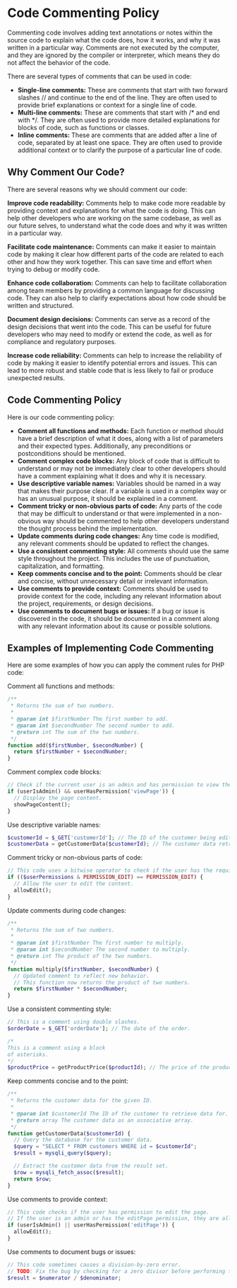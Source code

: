 # Code Commenting Policy

Commenting code involves adding text annotations or notes within the source code to explain what the code does, how it works, and why it was written in a particular way. Comments are not executed by the computer, and they are ignored by the compiler or interpreter, which means they do not affect the behavior of the code.

There are several types of comments that can be used in code:

- **Single-line comments:** These are comments that start with two forward slashes // and continue to the end of the line. They are often used to provide brief explanations or context for a single line of code.
- **Multi-line comments:** These are comments that start with /* and end with */. They are often used to provide more detailed explanations for blocks of code, such as functions or classes.
- **Inline comments:** These are comments that are added after a line of code, separated by at least one space. They are often used to provide additional context or to clarify the purpose of a particular line of code.

## Why Comment Our Code?

There are several reasons why we should comment our code:

**Improve code readability:** Comments help to make code more readable by providing context and explanations for what the code is doing. This can help other developers who are working on the same codebase, as well as our future selves, to understand what the code does and why it was written in a particular way.

**Facilitate code maintenance:** Comments can make it easier to maintain code by making it clear how different parts of the code are related to each other and how they work together. This can save time and effort when trying to debug or modify code.

**Enhance code collaboration:** Comments can help to facilitate collaboration among team members by providing a common language for discussing code. They can also help to clarify expectations about how code should be written and structured.

**Document design decisions:** Comments can serve as a record of the design decisions that went into the code. This can be useful for future developers who may need to modify or extend the code, as well as for compliance and regulatory purposes.

**Increase code reliability:** Comments can help to increase the reliability of code by making it easier to identify potential errors and issues. This can lead to more robust and stable code that is less likely to fail or produce unexpected results.

## Code Commenting Policy

Here is our code commenting policy:

- **Comment all functions and methods:** Each function or method should have a brief description of what it does, along with a list of parameters and their expected types. Additionally, any preconditions or postconditions should be mentioned.
- **Comment complex code blocks:** Any block of code that is difficult to understand or may not be immediately clear to other developers should have a comment explaining what it does and why it is necessary.
- **Use descriptive variable names:** Variables should be named in a way that makes their purpose clear. If a variable is used in a complex way or has an unusual purpose, it should be explained in a comment.
- **Comment tricky or non-obvious parts of code:** Any parts of the code that may be difficult to understand or that were implemented in a non-obvious way should be commented to help other developers understand the thought process behind the implementation.
- **Update comments during code changes:** Any time code is modified, any relevant comments should be updated to reflect the changes.
- **Use a consistent commenting style:** All comments should use the same style throughout the project. This includes the use of punctuation, capitalization, and formatting.
- **Keep comments concise and to the point:** Comments should be clear and concise, without unnecessary detail or irrelevant information.
- **Use comments to provide context:** Comments should be used to provide context for the code, including any relevant information about the project, requirements, or design decisions.
- **Use comments to document bugs or issues:** If a bug or issue is discovered in the code, it should be documented in a comment along with any relevant information about its cause or possible solutions.

## Examples of Implementing Code Commenting

Here are some examples of how you can apply the comment rules for PHP code:

Comment all functions and methods:

```php
/**
 * Returns the sum of two numbers.
 *
 * @param int $firstNumber The first number to add.
 * @param int $secondNumber The second number to add.
 * @return int The sum of the two numbers.
 */
function add($firstNumber, $secondNumber) {
  return $firstNumber + $secondNumber;
}
```

Comment complex code blocks:

```php
// Check if the current user is an admin and has permission to view the page.
if (userIsAdmin() && userHasPermission('viewPage')) {
  // Display the page content.
  showPageContent();
}
```

Use descriptive variable names:

```php
$customerId = $_GET['customerId']; // The ID of the customer being edited.
$customerData = getCustomerData($customerId); // The customer data retrieved from the database.
```

Comment tricky or non-obvious parts of code:

```php
// This code uses a bitwise operator to check if the user has the required permissions.
if (($userPermissions & PERMISSION_EDIT) == PERMISSION_EDIT) {
  // Allow the user to edit the content.
  allowEdit();
}
```

Update comments during code changes:

```php
/**
 * Returns the sum of two numbers.
 *
 * @param int $firstNumber The first number to multiply.
 * @param int $secondNumber The second number to multiply.
 * @return int The product of the two numbers.
 */
function multiply($firstNumber, $secondNumber) {
  // Updated comment to reflect new behavior.
  // This function now returns the product of two numbers.
  return $firstNumber * $secondNumber;
}
```

Use a consistent commenting style:

```php
// This is a comment using double slashes.
$orderDate = $_GET['orderDate']; // The date of the order.

/*
This is a comment using a block
of asterisks.
*/
$productPrice = getProductPrice($productId); // The price of the product.
```

Keep comments concise and to the point:

```php
/**
 * Returns the customer data for the given ID.
 *
 * @param int $customerId The ID of the customer to retrieve data for.
 * @return array The customer data as an associative array.
 */
function getCustomerData($customerId) {
  // Query the database for the customer data.
  $query = "SELECT * FROM customers WHERE id = $customerId";
  $result = mysqli_query($query);

  // Extract the customer data from the result set.
  $row = mysqli_fetch_assoc($result);
  return $row;
}
```

Use comments to provide context:

```php
// This code checks if the user has permission to edit the page.
// If the user is an admin or has the editPage permission, they are allowed to edit.
if (userIsAdmin() || userHasPermission('editPage')) {
  allowEdit();
}
```

Use comments to document bugs or issues:

```php
// This code sometimes causes a division-by-zero error.
// TODO: Fix the bug by checking for a zero divisor before performing the division.
$result = $numerator / $denominator;
```